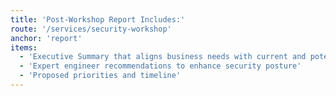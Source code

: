 ```yaml
---
title: 'Post-Workshop Report Includes:'
route: '/services/security-workshop'
anchor: 'report'
items:
  - 'Executive Summary that aligns business needs with current and potential future security investments'
  - 'Expert engineer recommendations to enhance security posture'
  - 'Proposed priorities and timeline'
---
```

